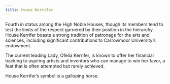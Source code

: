 ```yaml
---
title: House Kerrifer
---
```


Fourth in status among the High Noble Houses, though its members tend to test the limits of the respect garnered by their position in the hierarchy. House Kerrifer boasts a strong tradition of patronage for the arts and sciences, including significant contributions to Carrowmoor University’s endowment.

The current leading Lady, Ofelia Kerrifer, is known to offer her financial backing to aspiring artists and inventors who can manage to win her favor, a feat that is often attempted but rarely achieved.

House Kerrifer’s symbol is a galloping horse.
